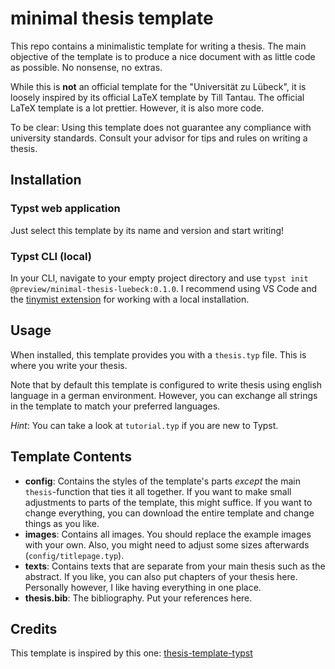 # minimal thesis template

This repo contains a minimalistic template for writing a thesis.
The main objective of the template is to produce a nice document with as little code as possible. No nonsense, no extras.

While this is **not** an official template for the "Universität zu Lübeck", it is loosely inspired by its official LaTeX template by Till Tantau.
The official LaTeX template is a lot prettier.
However, it is also more code.

To be clear: Using this template does not guarantee any compliance with university standards.
Consult your advisor for tips and rules on writing a thesis.

## Installation

### Typst web application

Just select this template by its name and version and start writing!

### Typst CLI (local)

In your CLI, navigate to your empty project directory and use `typst init @preview/minimal-thesis-luebeck:0.1.0`.
I recommend using VS Code and the [tinymist extension](https://github.com/Myriad-Dreamin/tinymist) for working with a local installation.

## Usage

When installed, this template provides you with a `thesis.typ` file.
This is where you write your thesis.

Note that by default this template is configured to write thesis using english language in a german environment. However, you can exchange all strings in the template to match your preferred languages.

_Hint_: You can take a look at `tutorial.typ` if you are new to Typst.

## Template Contents
- **config**: Contains the styles of the template's parts _except_ the main `thesis`-function that ties it all together. If you want to make small adjustments to parts of the template, this might suffice. If you want to change everything, you can download the entire template and change things as you like.
- **images**: Contains all images. You should replace the example images with your own. Also, you might need to adjust some sizes afterwards (`config/titlepage.typ`).
- **texts**: Contains texts that are separate from your main thesis such as the abstract. If you like, you can also put chapters of your thesis here. Personally however, I like having everything in one place.
- **thesis.bib**: The bibliography. Put your references here.

## Credits

This template is inspired by this one: [thesis-template-typst
](https://github.com/ls1intum/thesis-template-typst?tab=MIT-1-ov-file#readme) 
